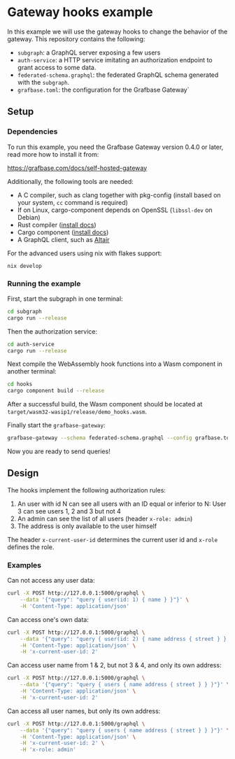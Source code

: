 # Gateway hooks example

In this example we will use the gateway hooks to change the behavior of the gateway. This repository contains the following:

- `subgraph`: a GraphQL server exposing a few users
- `auth-service`: a HTTP service imitating an authorization endpoint to grant access to some data.
- `federated-schema.graphql`: the federated GraphQL schema generated with the `subgraph`.
- `grafbase.toml`: the configuration for the Grafbase Gateway`

## Setup

### Dependencies

To run this example, you need the Grafbase Gateway version 0.4.0 or later, read more how to install it from:

https://grafbase.com/docs/self-hosted-gateway

Additionally, the following tools are needed:

- A C compiler, such as clang together with pkg-config (install based on your system, `cc` command is required)
- If on Linux, cargo-component depends on OpenSSL (`libssl-dev` on Debian)
- Rust compiler ([install docs](https://www.rust-lang.org/learn/get-started))
- Cargo component ([install docs](https://github.com/bytecodealliance/cargo-component?tab=readme-ov-file#installation))
- A GraphQL client, such as [Altair](https://altair-gql.sirmuel.design/)

For the advanced users using nix with flakes support:

```
nix develop
```

### Running the example

First, start the subgraph in one terminal:

```bash
cd subgraph
cargo run --release
```

Then the authorization service:

```sh
cd auth-service
cargo run --release
```

Next compile the WebAssembly hook functions into a Wasm component in another terminal:

```bash
cd hooks
cargo component build --release
```

After a successful build, the Wasm component should be located at `target/wasm32-wasip1/release/demo_hooks.wasm`.

Finally start the `grafbase-gateway`:

```bash
grafbase-gateway --schema federated-schema.graphql --config grafbase.toml
```

Now you are ready to send queries!

## Design

The hooks implement the following authorization rules:

1. An user with id N can see all users with an ID equal or inferior to N: User 3 can see users 1, 2 and 3 but not 4
2. An admin can see the list of all users (header `x-role: admin`)
3. The address is only available to the user himself

The header `x-current-user-id` determines the current user id and `x-role` defines the role.

### Examples

Can not access any user data:

```sh
curl -X POST http://127.0.0.1:5000/graphql \
    --data '{"query": "query { user(id: 1) { name } }"}' \
    -H 'Content-Type: application/json'
```

Can access one's own data:

```sh
curl -X POST http://127.0.0.1:5000/graphql \
    --data '{"query": "query { user(id: 2) { name address { street } } }"}' \
    -H 'Content-Type: application/json' \
    -H 'x-current-user-id: 2'
```

Can access user name from 1 & 2, but not 3 & 4, and only its own address:

```sh
curl -X POST http://127.0.0.1:5000/graphql \
    --data '{"query": "query { users { name address { street } } }"}' \
    -H 'Content-Type: application/json' \
    -H 'x-current-user-id: 2'
```

Can access all user names, but only its own address:

```sh
curl -X POST http://127.0.0.1:5000/graphql \
    --data '{"query": "query { users { name address { street } } }"}' \
    -H 'Content-Type: application/json' \
    -H 'x-current-user-id: 2' \
    -H 'x-role: admin'
```
